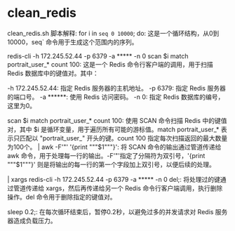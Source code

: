# clean_redis

clean_redis.sh 脚本解释:
for i in `seq 0 10000`; do: 这是一个循环结构，从0到10000，seq` 命令用于生成这个范围内的序列。

redis-cli -h 172.245.52.44 -p 6379 -a ***** -n 0 scan $i match portrait_user_* count 100: 这是一个 Redis 命令行客户端的调用，用于扫描 Redis 数据库中的键值对。其中：

-h 172.245.52.44: 指定 Redis 服务器的主机地址。
-p 6379: 指定 Redis 服务器的端口号。
-a ******: 使用 Redis 访问密码。
-n 0: 指定 Redis 数据库的编号，这里为0。

scan $i match portrait_user_* count 100: 使用 SCAN 命令扫描 Redis 中的键值对，其中 $i 是循环变量，用于遍历所有可能的游标值。match portrait_user_* 表示只匹配以 "portrait_user_" 开头的键。count 100 指定每次扫描返回的最大数量为100个。
| awk -F'"' '{print "\""$1"\""}': 将 SCAN 命令的输出通过管道传递给 awk 命令，用于处理每一行的输出。-F'"'指定了分隔符为双引号，'{print "\""$1"\""}' 则是将输出的每一行的第一个字段加上双引号，以便后续的处理。

| xargs redis-cli -h 172.245.52.44 -p 6379 -a ***** -n 0 del;: 将处理过的键通过管道传递给 xargs，然后再传递给另一个 Redis 命令行客户端调用，执行删除操作。del 命令用于删除指定的键值对。

sleep 0.2;: 在每次循环结束后，暂停0.2秒，以避免过多的并发请求对 Redis 服务器造成负载压力。
